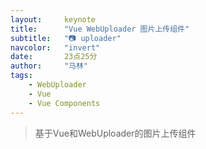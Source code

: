 ```yaml
---
layout:     keynote
title:      "Vue WebUploader 图片上传组件"
subtitle:   "📷 uploader"
navcolor:   "invert"
date:       23点25分
author:     "马林"
tags:
    - WebUploader
    - Vue
    - Vue Components
---
```



> 基于Vue和WebUploader的图片上传组件
